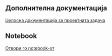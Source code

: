 ## Дополнителна документација
[Целосна документација за проектната задача](docs/%D0%9F%D1%80%D0%BE%D0%B5%D0%BA%D0%BD%D0%B0%20%D0%B7%D0%B0%D0%B4%D0%B0%D1%87%D0%B0%20%D0%BF%D0%BE%20%D0%BF%D1%80%D0%B5%D0%B4%D0%BC%D0%B5%D1%82%D0%BE%D1%82%20%D0%92%D0%BE%D0%B2%D0%B5%D0%B4%20%D0%B2%D0%BE%20%D0%BD%D0%B0%D1%83%D0%BA%D0%B0%D1%82%D0%B0%20%D0%B7%D0%B0%20%D0%BF%D0%BE%D0%B4%D0%B0%D1%82%D0%BE%D1%86%D0%B8.pdf)

## Notebook
[Отвори го notebook-от](emg-gesture-recognition-notebook.ipynb)
